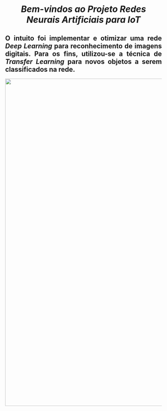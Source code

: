 <span align="center">

#  *Bem-vindos ao Projeto Redes Neurais Artificiais para IoT*
 
</span>

<span align="justify">

## O intuito foi implementar e otimizar uma rede *Deep Learning* para reconhecimento de imagens digitais. Para os fins, utilizou-se a técnica de *Transfer Learning* para novos objetos a serem classificados na rede.
 
 </span>
 
<div align="center">
<img src="https://agenciaopen.com/wp-content/uploads/2017/08/shutterstock_619552286-1.jpg" width="1050px" />
</div>

